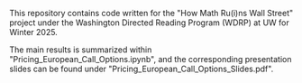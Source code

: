 This repository contains code written for the "How Math Ru(i)ns Wall Street" project under the Washington Directed Reading Program (WDRP) at UW for Winter 2025. 

The main results is summarized within "Pricing_European_Call_Options.ipynb", and the corresponding presentation slides can be found under "Pricing_European_Call_Options_Slides.pdf".
